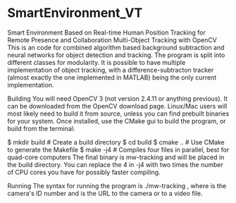 # SmartEnvironment_VT
Smart Environment Based on Real-time Human Position Tracking for Remote Presence and Collaboration
Multi-Object Tracking with OpenCV
This is an code for combined algorithm based background subtraction and neural networks for object detection and tracking. The program is split into different classes for modularity. It is possible to have multiple implementation of object tracking, with a difference-subtracton tracker (almost exactly the one implemented in MATLAB) being the only current implementation.

Building
You will need OpenCV 3 (not version 2.4.11 or anything previous). It can be downloaded from the OpenCV download page. Linux/Mac users will most likely need to build it from source, unless you can find prebuilt binaries for your system. Once installed, use the CMake gui to build the program, or build from the terminal:

$ mkdir build        # Create a build directory
$ cd build
$ cmake ..           # Use CMake to generate the Makefile
$ make -j4           # Compiles four files in parallel, best for quad-core computers
The final binary is mw-tracking and will be placed in the build directory. You can replace the 4 in -j4 with two times the number of CPU cores you have for possibly faster compiling.

Running
The syntax for running the program is ./mw-tracking <id> <url>, where <id> is the camera's ID number and <url> is the URL to the camera or to a video file.
